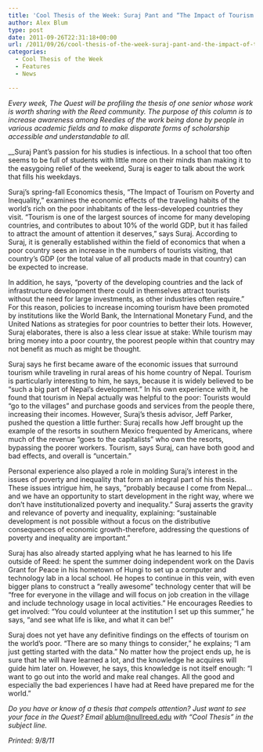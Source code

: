 ```yaml
---
title: 'Cool Thesis of the Week: Suraj Pant and “The Impact of Tourism on Poverty and Inequality”'
author: Alex Blum
type: post
date: 2011-09-26T22:31:18+00:00
url: /2011/09/26/cool-thesis-of-the-week-suraj-pant-and-the-impact-of-tourism-on-poverty-and-inequality/
categories:
  - Cool Thesis of the Week
  - Features
  - News

---
```

_Every week, The Quest will be profiling the thesis of one senior whose work is worth sharing with the Reed community. The purpose of this column is to increase awareness among Reedies of the work being done by people in various academic fields and to make disparate forms of scholarship accessible and understandable to all._

 __Suraj Pant&#8217;s passion for his studies is infectious. In a school that too often seems to be full of students with little more on their minds than making it to the easygoing relief of the weekend, Suraj is eager to talk about the work that fills his weekdays.

Suraj&#8217;s spring-fall Economics thesis, “The Impact of Tourism on Poverty and Inequality,” examines the economic effects of the traveling habits of the world&#8217;s rich on the poor inhabitants of the less-developed countries they visit. “Tourism is one of the largest sources of income for many developing countries, and contributes to about 10% of the world GDP, but it has failed to attract the amount of attention it deserves,” says Suraj. According to Suraj, it is generally established within the field of economics that when a poor country sees an increase in the numbers of tourists visiting, that country&#8217;s GDP (or the total value of all products made in that country) can be expected to increase.

In addition, he says, “poverty of the developing countries and the lack of infrastructure development there could in themselves attract tourists without the need for large investments, as other industries often require.” For this reason, policies to increase incoming tourism have been promoted by institutions like the World Bank, the International Monetary Fund, and the United Nations as strategies for poor countries to better their lots. However, Suraj elaborates, there is also a less clear issue at stake: While tourism may bring money into a poor country, the poorest people within that country may not benefit as much as might be thought.

Suraj says he first became aware of the economic issues that surround tourism while traveling in rural areas of his home country of Nepal. Tourism is particularly interesting to him, he says, because it is widely believed to be “such a big part of Nepal&#8217;s development.” In his own experience with it, he found that tourism in Nepal actually was helpful to the poor: Tourists would “go to the villages” and purchase goods and services from the people there, increasing their incomes. However, Suraj&#8217;s thesis advisor, Jeff Parker, pushed the question a little further: Suraj recalls how Jeff brought up the example of the resorts in southern Mexico frequented by Americans, where much of the revenue “goes to the capitalists” who own the resorts, bypassing the poorer workers. Tourism, says Suraj, can have both good and bad effects, and overall is “uncertain.”

Personal experience also played a role in molding Suraj&#8217;s interest in the issues of poverty and inequality that form an integral part of his thesis.  These issues intrigue him, he says, “probably because I come from Nepal&#8230;and we have an opportunity to start development in the right way, where we don’t have institutionalized poverty and inequality.” Suraj asserts the gravity and relevance of poverty and inequality, explaining: “sustainable development is not possible without a focus on the distributive consequences of economic growth-therefore, addressing the questions of poverty and inequality are important.”

Suraj has also already started applying what he has learned to his life outside of Reed: he spent the summer doing independent work on the Davis Grant for Peace in his hometown of Hungi to set up a computer and technology lab in a local school. He hopes to continue in this vein, with even bigger plans to construct a “really awesome” technology center that will be “free for everyone in the village and will focus on job creation in the village and include technology usage in local activities.” He encourages Reedies to get involved: “You could volunteer at the institution I set up this summer,” he says, “and see what life is like, and what it can be!”

Suraj does not yet have any definitive findings on the effects of tourism on the world&#8217;s poor. “There are so many things to consider,” he explains; “I am just getting started with the data.” No matter how the project ends up, he is sure that he will have learned a lot, and the knowledge he acquires will guide him later on. However, he says, this knowledge is not itself enough: “I want to go out into the world and make real changes. All the good and especially the bad experiences I have had at Reed have prepared me for the world.”

 _Do you have or know of a thesis that compels attention? Just want to see your face in the Quest? Email_ [&#x61;&#x62;&#x6c;&#x75;&#x6d;&#x40;<span class="oe_displaynone">null</span>&#x72;&#x65;&#x65;&#x64;&#x2e;&#x65;&#x64;&#x75;][1] _with “Cool Thesis” in the subject line._

_Printed: 9/8/11_

 [1]: mailto:&#x61;&#x62;&#x6c;&#x75;&#x6d;&#x40;&#x72;&#x65;&#x65;&#x64;&#x2e;&#x65;&#x64;&#x75;